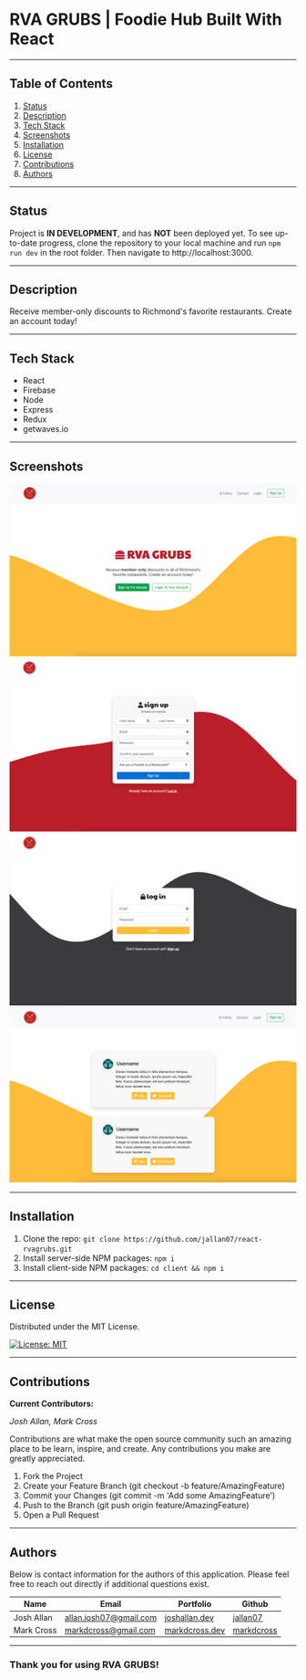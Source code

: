 # RVA GRUBS | Foodie Hub Built With React

---

## **Table of Contents**

1. [Status](#Status)
2. [Description](#Description)
3. [Tech Stack](#Tech-Stack)
4. [Screenshots](#Screenshots)
5. [Installation](#Installation)
6. [License](#License)
7. [Contributions](#Contributions)
8. [Authors](#Authors)

---

## Status

Project is **IN DEVELOPMENT**, and has **NOT** been deployed yet. To see up-to-date progress, clone the repository to your local machine and run `npm run dev` in the root folder. Then navigate to http://localhost:3000.

---

## **Description**

Receive member-only discounts to Richmond's favorite restaurants. Create an account today!

---

## **Tech Stack**

- React
- Firebase
- Node
- Express
- Redux
- getwaves.io

---

## **Screenshots**

![Homepage](client/public/img/home.png)
![Signup](client/public/img/signup.png)
![Login](client/public/img/login.png)
![Feed](client/public/img/feed.png)

---

## **Installation**

1. Clone the repo: `git clone https://github.com/jallan07/react-rvagrubs.git`
2. Install server-side NPM packages: `npm i`
3. Install client-side NPM packages: `cd client && npm i`

---

## **License**

Distributed under the MIT License.

[![License: MIT](https://img.shields.io/badge/License-MIT-yellow.svg)](https://opensource.org/licenses/MIT)

---

## **Contributions**

**Current Contributors:**

_Josh Allan, Mark Cross_

Contributions are what make the open source community such an amazing place to be learn, inspire, and create. Any contributions you make are greatly appreciated.

1. Fork the Project
2. Create your Feature Branch (git checkout -b feature/AmazingFeature)
3. Commit your Changes (git commit -m 'Add some AmazingFeature')
4. Push to the Branch (git push origin feature/AmazingFeature)
5. Open a Pull Request

---

## **Authors**

Below is contact information for the authors of this application. Please feel free to reach out directly if additional questions exist.

| Name       | Email                  | Portfolio                                     | Github                                      |
| ---------- | ---------------------- | --------------------------------------------- | ------------------------------------------- |
| Josh Allan | allan.josh07@gmail.com | [joshallan.dev](https://www.joshallan.dev/)   | [jallan07](https://github.com/jallan07)     |
| Mark Cross | markdcross@gmail.com   | [markdcross.dev](https://www.markdcross.dev/) | [markdcross](https://github.com/markdcross) |

---

### Thank you for using RVA GRUBS!
